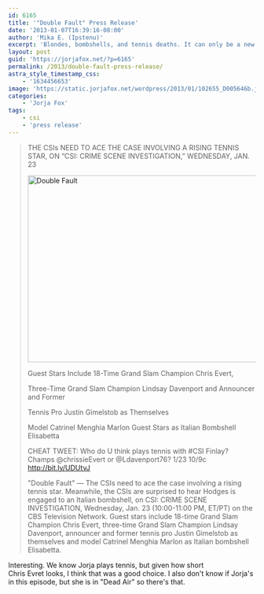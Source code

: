 ```yaml
---
id: 6165
title: '"Double Fault" Press Release'
date: '2013-01-07T16:39:16-08:00'
author: 'Mika E. (Ipstenu)'
excerpt: 'Blondes, bombshells, and tennis deaths. It can only be a new CSI on January 23rd.'
layout: post
guid: 'https://jorjafox.net/?p=6165'
permalink: /2013/double-fault-press-release/
astra_style_timestamp_css:
    - '1634456653'
image: 'https://static.jorjafox.net/wordpress/2013/01/102655_D005646b.jpeg'
categories:
    - 'Jorja Fox'
tags:
    - csi
    - 'press release'
---
```


<blockquote>THE CSIs NEED TO ACE THE CASE INVOLVING A RISING TENNIS STAR, ON “CSI: CRIME SCENE INVESTIGATION,” WEDNESDAY, JAN. 23

<a href="//static.jorjafox.net/wordpress/2013/01/102655_D005646b.jpeg"><img class="aligncenter size-large wp-image-6166" alt="Double Fault" src="//static.jorjafox.net/wordpress/2013/01/102655_D005646b-800x330.jpeg" width="570" height="380" /></a>

Guest Stars Include 18-Time Grand Slam Champion Chris Evert,

Three-Time Grand Slam Champion Lindsay Davenport and Announcer and Former

Tennis Pro Justin Gimelstob as Themselves

Model Catrinel Menghia Marlon Guest Stars as Italian Bombshell Elisabetta

CHEAT TWEET: Who do U think plays tennis with #CSI Finlay? Champs @chrissieEvert or @Ldavenport76? 1/23 10/9c http://bit.ly/UDUtvJ

"Double Fault" — The CSIs need to ace the case involving a rising tennis star. Meanwhile, the CSIs are surprised to hear Hodges is engaged to an Italian bombshell, on CSI: CRIME SCENE INVESTIGATION, Wednesday, Jan. 23 (10:00-11:00 PM, ET/PT) on the CBS Television Network. Guest stars include 18-time Grand Slam Champion Chris Evert, three-time Grand Slam Champion Lindsay Davenport, announcer and former tennis pro Justin Gimelstob as themselves and model Catrinel Menghia Marlon as Italian bombshell Elisabetta.</blockquote>
Interesting. We know Jorja plays tennis, but given how short Chris Evret looks, I think that was a good choice. I also don't know if Jorja's in this episode, but she is in "Dead Air" so there's that.

